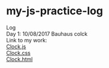 # my-js-practice-log
Log</br>
Day 1: 10/08/2017 Bauhaus colck </br>
Link to my work: </br>
<a href="my-js-practice-log/Clock.js">Clock.js</a></br>
<a href="my-js-practice-log/Clock.css">Clock.css</a></br>
<a href="my-js-practice-log/Clock.html">Clock.html</a></br>
